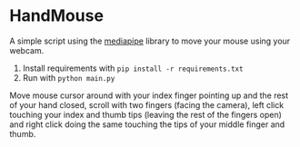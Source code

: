 # HandMouse
A simple script using the [mediapipe](https://github.com/google/mediapipe) library to move your mouse using your webcam.

1) Install requirements with `pip install -r requirements.txt`
2) Run with `python main.py`

Move mouse cursor around with your index finger pointing up and the rest of your hand closed, scroll with two fingers (facing the camera), left click touching your index and thumb tips (leaving the rest of the fingers open) and right click doing the same touching the tips of your middle finger and thumb.
